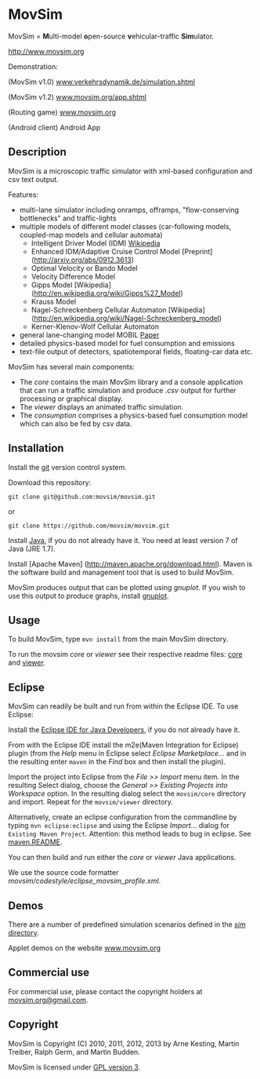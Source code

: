 MovSim
======

MovSim = **M**ulti-model **o**pen-source **v**ehicular-traffic **Sim**ulator.

http://www.movsim.org

Demonstration:

(MovSim v1.0) www.verkehrsdynamik.de/simulation.shtml

(MovSim v1.2) www.movsim.org/app.shtml

(Routing game) www.movsim.org

(Android client) Android App


Description
-----------

MovSim is a microscopic traffic simulator with xml-based configuration and csv text output.

Features:

- multi-lane simulator including onramps, offramps, "flow-conserving bottlenecks" and traffic-lights
- multiple models of different model classes (car-following models, coupled-map models and cellular automata)
  * Intelligent Driver Model (IDM) [Wikipedia](http://en.wikipedia.org/wiki/Intelligent_driver_model)
  * Enhanced IDM/Adaptive Cruise Control Model [Preprint] (http://arxiv.org/abs/0912.3613)
  * Optimal Velocity or Bando Model 
  * Velocity Difference Model 
  * Gipps Model [Wikipedia] (http://en.wikipedia.org/wiki/Gipps%27_Model)
  * Krauss Model
  * Nagel-Schreckenberg Cellular Automaton [Wikipedia] (http://en.wikipedia.org/wiki/Nagel-Schreckenberg_model)
  * Kerner-Klenov-Wolf Cellular Automaton
- general lane-changing model MOBIL [Paper](http://www.akesting.de/download/MOBIL_TRR_2007.pdf)
- detailed physics-based model for fuel consumption and emissions
- text-file output of detectors, spatiotemporal fields, floating-car data etc.

MovSim has several main components: 

* The _core_ contains the main MovSim library and a console application that can run a traffic simulation and produce _.csv_ output for further processing or graphical display.
* The _viewer_ displays an animated traffic simulation.
* The _consumption_ comprises a physics-based fuel consumption model which can also be fed by csv data.


Installation
------------

Install the [git](http://git-scm.com/download) version control system.

Download this repository:

    git clone git@github.com:movsim/movsim.git
    
or
       
    git clone https://github.com/movsim/movsim.git
              
Install [Java](http://www.java.com/en/download/manual.jsp), if you do not already have it. You need at least version 7
of Java (JRE 1.7).

Install [Apache Maven] (http://maven.apache.org/download.html). Maven is the software build and management tool that is used to build MovSim.

MovSim produces output that can be plotted using _gnuplot_. If you wish to use this output to produce graphs, install [gnuplot](http://www.gnuplot.info/).


Usage
-----

To build MovSim, type `mvn install` from the main MovSim directory.

To run the movsim _core_ or _viewer_ see their respective readme files: [core](https://github.com/movsim/movsim/blob/master/core/README.md) and [viewer](https://github.com/movsim/movsim/blob/master/viewer/README.md).


Eclipse
-------

MovSim can readily be built and run from within the Eclipse IDE. To use Eclipse:

Install the [Eclipse IDE for Java Developers](http://www.eclipse.org/downloads/), if you do not already have it.

From with the Eclipse IDE install the m2e(Maven Integration for Eclipse) plugin (from the _Help_ menu in Eclipse select _Eclipse Marketplace..._ and in the resulting enter `maven` in the _Find_ box and then install the plugin).

Import the project into Eclipse from the _File >> Import_ menu item. In the resulting Select dialog, choose the _General >> Existing Projects into Workspace_ option. In the resulting dialog select the `movsim/core` directory and import. Repeat for the `movsim/viewer` directory.

Alternatively, create an eclipse configuration from the commandline by typing `mvn eclipse:eclipse` and using the Eclipse _Import..._ dialog for `Existing Maven Project`. Attention: this method leads to bug in eclipse. See [maven.README](https://github.com/movsim/movsim/blob/master/maven.README).

You can then build and run either the _core_ or _viewer_ Java applications.

We use the source code formatter _movsim/codestyle/eclipse_movsim_profile.xml_.
 
Demos
-----

There are a number of predefined simulation scenarios defined in the [_sim_ directory](https://github.com/movsim/movsim/tree/master/sim).

Applet demos on the website www.movsim.org


Commercial use
--------------

For commercial use, please contact the copyright holders at movsim.org@gmail.com.


Copyright
---------

MovSim is Copyright (C) 2010, 2011, 2012, 2013 by Arne Kesting, Martin Treiber, Ralph Germ, and Martin Budden.

MovSim is licensed under [GPL version 3](https://github.com/movsim/movsim/blob/master/COPYING).

